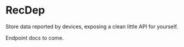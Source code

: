 RecDep
======

Store data reported by devices, exposing a clean little API for yourself.


Endpoint docs to come.
